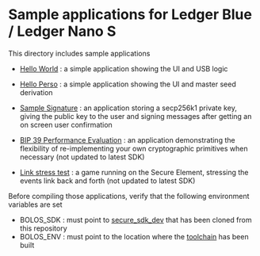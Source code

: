 # Sample applications for Ledger Blue / Ledger Nano S

This directory includes sample applications

  - [Hello World](https://github.com/LedgerHQ/blue-sample-apps/tree/master/blue-app-helloworld) : a simple application showing the UI and USB logic

  - [Hello Perso](https://github.com/LedgerHQ/blue-sample-apps/tree/master/blue-app-helloperso) : a simple application showing the UI and master seed derivation

  - [Sample Signature](https://github.com/LedgerHQ/blue-sample-apps/tree/master/blue-app-samplesign) : an application storing a secp256k1 private key, giving the public key to the user and signing messages after getting an on screen user confirmation

  - [BIP 39 Performance Evaluation](https://github.com/LedgerHQ/blue-sample-apps/tree/master/blue-app-bip39perf) : an application demonstrating the flexibility of re-implementing your own cryptographic primitives when necessary (not updated to latest SDK)

  - [Link stress test](https://github.com/LedgerHQ/blue-sample-apps/tree/master/blue-app-secureshot) : a game running on the Secure Element, stressing the events link back and forth (not updated to latest SDK)

Before compiling those applications, verify that the following environment variables are set

  - BOLOS_SDK : must point to [secure_sdk_dev](https://github.com/LedgerHQ/blue-secure-sdk/tree/master) that  has been cloned from this repository
  - BOLOS_ENV : must point to the location where the [toolchain](https://github.com/LedgerHQ/blue-devenv/tree/master) has been built
 
